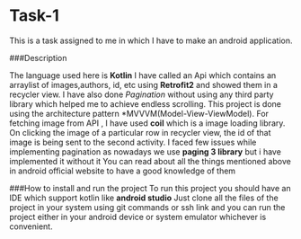 # Task-1
This is a task assigned to me in which I have to make an android application. 

###Description

The language used here is **Kotlin** 
I have called an Api which contains an arraylist of images,authors, id, etc using **Retrofit2** and showed them in a recycler view. I have also done *Pagination* without using any third party library which helped me to achieve endless scrolling. This project is done using the architecture pattern *MVVVM(Model-View-ViewModel). For fetching image from API , I have used **coil** which is a image loading library. On clicking the image of a particular row in recycler view, the id of that image is being sent to the second activity. 
I faced few issues while implementing pagination as nowadays we use **paging 3 library** but i have implemented it without it
You can read about all the things mentioned above in android official website to have a good knowledge of them 


###How to install and run the project
To run this project you should have an IDE which support kotlin like **android studio**
Just clone all the files of the project in your system using git commands or ssh link and you can run the project either in your android device or system emulator whichever is convenient.
